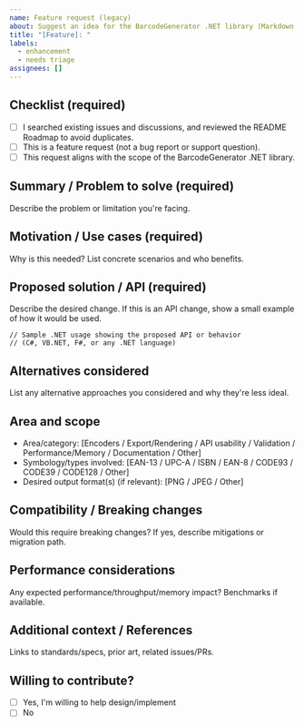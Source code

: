 ```yaml
---
name: Feature request (legacy)
about: Suggest an idea for the BarcodeGenerator .NET library (Markdown alternative; prefer the Issue Form)
title: "[Feature]: "
labels:
  - enhancement
  - needs triage
assignees: []
---
```


<!-- Prefer using the Issue Form titled "Feature request". Use this Markdown template only if you cannot use forms. -->

## Checklist (required)
- [ ] I searched existing issues and discussions, and reviewed the README Roadmap to avoid duplicates.
- [ ] This is a feature request (not a bug report or support question).
- [ ] This request aligns with the scope of the BarcodeGenerator .NET library.

## Summary / Problem to solve (required)
Describe the problem or limitation you're facing.

## Motivation / Use cases (required)
Why is this needed? List concrete scenarios and who benefits.

## Proposed solution / API (required)
Describe the desired change. If this is an API change, show a small example of how it would be used.

```
// Sample .NET usage showing the proposed API or behavior
// (C#, VB.NET, F#, or any .NET language)
```

## Alternatives considered
List any alternative approaches you considered and why they're less ideal.

## Area and scope
- Area/category: [Encoders / Export/Rendering / API usability / Validation / Performance/Memory / Documentation / Other]
- Symbology/types involved: [EAN-13 / UPC-A / ISBN / EAN-8 / CODE93 / CODE39 / CODE128 / Other]
- Desired output format(s) (if relevant): [PNG / JPEG / Other]

## Compatibility / Breaking changes
Would this require breaking changes? If yes, describe mitigations or migration path.

## Performance considerations
Any expected performance/throughput/memory impact? Benchmarks if available.

## Additional context / References
Links to standards/specs, prior art, related issues/PRs.

## Willing to contribute?
- [ ] Yes, I'm willing to help design/implement
- [ ] No

